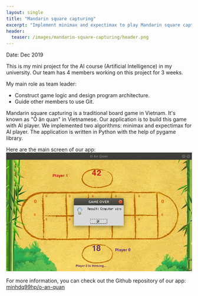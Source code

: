 ```yaml
---
layout: single
title: "Mandarin square capturing"
excerpt: "Implement minimax and expectimax to play Mandarin square capturing."
header:
  teaser: /images/mandarin-square-capturing/header.png
---
```

Date: Dec 2019

This is my mini project for the AI course (Artificial Intelligence) in my university. Our team has 4 members working on this project for 3 weeks.

My main role as team leader:
- Construct game logic and design program architecture.
- Guide other members to use Git.

Mandarin square capturing is a traditional board game in Vietnam. It's known as "Ô ăn quan" in Vietnamese. Our application is to build this game with AI player. We implemented two algorithms: minimax and expectimax for AI player. The application is written in Python with the help of pygame library.

Here are the main screen of our app:
![Main screen](/images/mandarin-square-capturing/header.png)

For more information, you can check out the Github repository of our app: 
[minhdq99hp/o-an-quan](https://github.com/minhdq99hp/o-an-quan)
